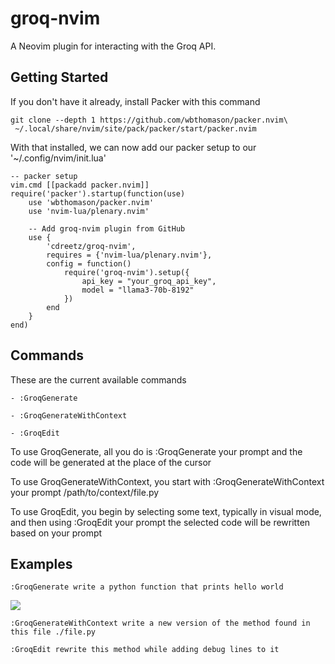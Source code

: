 # groq-nvim

A Neovim plugin for interacting with the Groq API.

## Getting Started

If you don't have it already, install Packer with this command

```
git clone --depth 1 https://github.com/wbthomason/packer.nvim\
 ~/.local/share/nvim/site/pack/packer/start/packer.nvim
```

With that installed, we can now add our packer setup to our '~/.config/nvim/init.lua'

```
-- packer setup
vim.cmd [[packadd packer.nvim]]
require('packer').startup(function(use)
    use 'wbthomason/packer.nvim'
    use 'nvim-lua/plenary.nvim'
    
    -- Add groq-nvim plugin from GitHub
    use {
        'cdreetz/groq-nvim',
        requires = {'nvim-lua/plenary.nvim'},
        config = function()
            require('groq-nvim').setup({
                api_key = "your_groq_api_key",
                model = "llama3-70b-8192"
            })
        end
    }
end)
```


## Commands

These are the current available commands

```
- :GroqGenerate

- :GroqGenerateWithContext

- :GroqEdit
```

To use GroqGenerate, all you do is :GroqGenerate your prompt and the code will be generated at the place of the cursor

To use GroqGenerateWithContext, you start with :GroqGenerateWithContext your prompt /path/to/context/file.py 

To use GroqEdit, you begin by selecting some text, typically in visual mode, and then using :GroqEdit your prompt the selected code will be rewritten based on your prompt

## Examples

```
:GroqGenerate write a python function that prints hello world
```

![](https://github.com/cdreetz/groq-nvim/GroqGenerateGif.gif)


```
:GroqGenerateWithContext write a new version of the method found in this file ./file.py
```

```
:GroqEdit rewrite this method while adding debug lines to it
```
